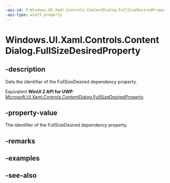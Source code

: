```yaml
---
-api-id: P:Windows.UI.Xaml.Controls.ContentDialog.FullSizeDesiredProperty
-api-type: winrt property
---
```


<!-- Property syntax
public Windows.UI.Xaml.DependencyProperty FullSizeDesiredProperty { get; }
-->

# Windows.UI.Xaml.Controls.ContentDialog.FullSizeDesiredProperty

## -description
Gets the identifier of the FullSizeDesired dependency property.

Equivalent **WinUI 2 API for UWP**: [Microsoft.UI.Xaml.Controls.ContentDialog.FullSizeDesiredProperty](/windows/winui/api/microsoft.ui.xaml.controls.contentdialog.fullsizedesiredproperty).

## -property-value
The identifier of the FullSizeDesired dependency property.

## -remarks

## -examples

## -see-also
